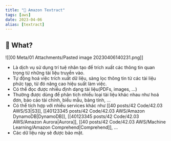 ```yaml
---
title: "🌱 Amazon Textract"
tags: [aws]
date: 2023-04-06
alias: [textract]
---
```


## 🌿 What?
![[00 Meta/01 Attachments/Pasted image 20230406140231.png]]
- Là dịch vụ sử dụng trí tuệ nhân tạo để trích xuất các thông tin quan trọng từ những tài liệu truyền vào.
- Tự động hoá việc trích xuất dữ liệu, sàng lọc thông tin từ các tài liệu phức tạp, từ đó nâng cao hiệu suất làm việc.
- Có thể đọc được nhiều định dạng tài liệu(PDFs, images, ...)
- Thường được dùng để phân tích nhiều loại tài liệu khác nhau như hoá đơn, báo cáo tài chính, biểu mẫu, bảng tính, ...
- Có thể tích hợp với nhiều services khác như [[40 posts/42 Code/42.03 AWS/S3|S3]], [[40123345 posts/42 Code/42.03 AWS/Amazon DynamoDB|DynamoDB]], [[40123345 posts/42 Code/42.03 AWS/Amazon Aurora|Aurora]], [[40 posts/42 Code/42.03 AWS/Machine Learning/Amazon Comprehend|Comprehend]], ...
- Các dữ liệu này sẽ được bảo mật.
